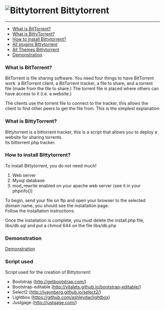 ![Bittytorrent](https://i.imgur.com/pYv0Q9b.png) Bittytorrent
=============

* * *

*   [What is BitTorrent?](#what-is-bittorrent "What is BitTorrent?")
*   [What is BittyTorrent?](#what-is-bittytorrent "What is Bittytorrent?")
*   [How to install Bittytorrent?](#how-to-install-bittytorrent "How to install Bittytorrent?")
*   [All plugins Bittytorrent](http://forum.bittytorrent.com/viewforum.php?f=6 "All plugins Bittytorrent")
*   [All Themes Bittytorrent](http://forum.bittytorrent.com/viewforum.php?f=7 "All Themes Bittytorrent")
*   [Demonstration](#demonstration "Demonstration")


### What is BitTorrent? ###

BitTorrent is file sharing software. You need four things to have BitTorrent work: a BitTorrent client, a BitTorrent tracker, a file to share, and a torrent file (made from the file to share.) The torrent file is placed where others can have access to it (i.e. a website.)  

The clients use the torrent file to connect to the tracker, this allows the client to find other peers to get the file from. This is the simplest explanation

### What is BittyTorrent? ###

Bittytorrent is a bittorrent tracker, this is a script that allows you to deploy a website for sharing torrents.  
Its bittorrent php tracker. 

### How to install Bittytorrent? ###

To install Bittytorrent, you do not need much!  

1.  Web server  
2.  Mysql database  
3.  mod_rewrite enabled on your apache web server (see it in your phpinfo())  

To begin, send your file on ftp and open your browser to the selected domain name, you should see the installation page.   
Follow the installation instructions.

Once the installation is complete, you must delete the install.php file, libs/db.sql and put a chmod 644 on the file libs/db.php

### Demonstration ###

 

[Demonstration](http://demo.bittytorrent.com/ "Demonstration")

 
### Script used ###

Script used for the creation of Bittytorrent:

*   Bootstrap (http://getbootstrap.com/)  
*   Bootstrap-editable (http://vitalets.github.io/bootstrap-editable/)  
*   Select2 (http://ivaynberg.github.io/select2/)  
*   Lightbox (https://github.com/ashleydw/lightbox)  
*   Justgage (http://justgage.com/)  













 

